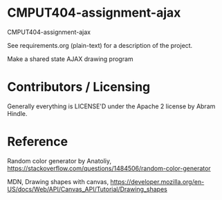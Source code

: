 CMPUT404-assignment-ajax
==============================

CMPUT404-assignment-ajax

See requirements.org (plain-text) for a description of the project.

Make a shared state AJAX drawing program


Contributors / Licensing
========================

Generally everything is LICENSE'D under the Apache 2 license by Abram Hindle.


Reference
========================
Random color generator by Anatoliy, https://stackoverflow.com/questions/1484506/random-color-generator


MDN, Drawing shapes with canvas, https://developer.mozilla.org/en-US/docs/Web/API/Canvas_API/Tutorial/Drawing_shapes

